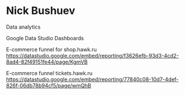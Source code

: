 # Nick Bushuev

Data analytics

Google Data Studio Dashboards

E-commerce funnel for shop.hawk.ru
https://datastudio.google.com/embed/reporting/f3626efb-93d3-4cd2-8ad4-82f49151fe44/page/KgmVB

E-commerce funnel tickets.hawk.ru
https://datastudio.google.com/embed/reporting/77840c08-10d7-4def-826f-06db78b94cf5/page/wmQhB
